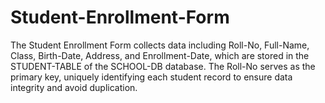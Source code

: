 # Student-Enrollment-Form
The Student Enrollment Form collects data including Roll-No, Full-Name, Class, Birth-Date, Address, and Enrollment-Date, which are stored in the STUDENT-TABLE of the SCHOOL-DB database. The Roll-No serves as the primary key, uniquely identifying each student record to ensure data integrity and avoid duplication.
